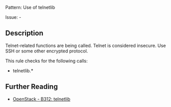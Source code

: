 Pattern: Use of telnetlib

Issue: -

## Description

Telnet-related functions are being called. Telnet is considered insecure. Use
SSH or some other encrypted protocol.

This rule checks for the following calls:

  - telnetlib.*

## Further Reading

* [OpenStack - B312: telnetlib](https://docs.openstack.org/developer/bandit/api/bandit.blacklists.html#b312-telnetlib)
